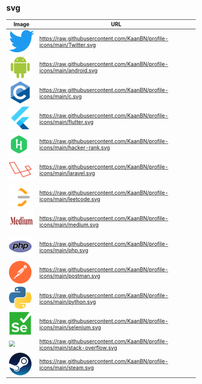 ## svg
Image | URL
----- | ---
<img height="60" src="./Twitter.svg">       | https://raw.githubusercontent.com/KaanBN/profile-icons/main/Twitter.svg
<img height="60" src="./android.svg">  | https://raw.githubusercontent.com/KaanBN/profile-icons/main/android.svg
<img height="60" src="./c.svg">          | https://raw.githubusercontent.com/KaanBN/profile-icons/main/c.svg
<img height="60" src="./flutter.svg">          | https://raw.githubusercontent.com/KaanBN/profile-icons/main/flutter.svg
<img height="60" src="./hacker-rank.svg">          | https://raw.githubusercontent.com/KaanBN/profile-icons/main/hacker-rank.svg
<img height="60" src="./laravel.svg">          | https://raw.githubusercontent.com/KaanBN/profile-icons/main/laravel.svg
<img height="60" src="./leetcode.svg">          | https://raw.githubusercontent.com/KaanBN/profile-icons/main/leetcode.svg
<img height="60" src="./medium.svg">          | https://raw.githubusercontent.com/KaanBN/profile-icons/main/medium.svg
<img height="60" src="./php.svg">          | https://raw.githubusercontent.com/KaanBN/profile-icons/main/php.svg
<img height="60" src="./postman.svg">          | https://raw.githubusercontent.com/KaanBN/profile-icons/main/postman.svg
<img height="60" src="./python.svg">          | https://raw.githubusercontent.com/KaanBN/profile-icons/main/python.svg
<img height="60" src="./selenium.svg">          | https://raw.githubusercontent.com/KaanBN/profile-icons/main/selenium.svg
<img height="60" src="./stackoverflow.svg">          | https://raw.githubusercontent.com/KaanBN/profile-icons/main/stack-overflow.svg
<img height="60" src="./steam.svg">          | https://raw.githubusercontent.com/KaanBN/profile-icons/main/steam.svg
